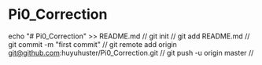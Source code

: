 # Pi0_Correction
echo "# Pi0_Correction" >> README.md //
git init   //
git add README.md //
git commit -m "first commit"  //
git remote add origin git@github.com:huyuhuster/Pi0_Correction.git  //
git push -u origin master  //
